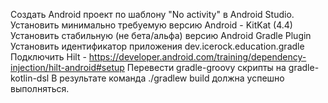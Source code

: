 Создать Android проект по шаблону "No activity" в Android Studio.
Установить минимально требуемую версию Android - KitKat (4.4)
Установить стабильную (не бета/альфа) версию Android Gradle Plugin
Установить идентификатор приложения dev.icerock.education.gradle
Подключить Hilt - https://developer.android.com/training/dependency-injection/hilt-android#setup
Перевести gradle-groovy скрипты на gradle-kotlin-dsl
В результате команда ./gradlew build должна успешно выполняться.
